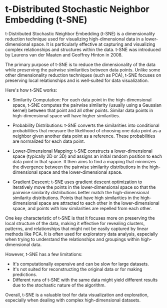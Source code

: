 # t-Distributed Stochastic Neighbor Embedding (t-SNE)

t-Distributed Stochastic Neighbor Embedding (t-SNE) is a dimensionality reduction technique used for visualizing high-dimensional data in a lower-dimensional space. It is particularly effective at capturing and visualizing complex relationships and structures within the data. t-SNE was introduced by Laurens van der Maaten and Geoffrey Hinton in 2008.

The primary purpose of t-SNE is to reduce the dimensionality of the data while preserving the pairwise similarities between data points. Unlike some other dimensionality reduction techniques (such as PCA), t-SNE focuses on preserving local relationships and is well-suited for data visualization.

Here's how t-SNE works:

* Similarity Computation: For each data point in the high-dimensional space, t-SNE computes the pairwise similarity (usually using a Gaussian kernel) between that point and all other points. Similar data points in high-dimensional space will have higher similarities.

* Probability Distributions: t-SNE converts the similarities into conditional probabilities that measure the likelihood of choosing one data point as a neighbor given another data point as a reference. These probabilities are normalized for each data point.

* Lower-Dimensional Mapping: t-SNE constructs a lower-dimensional space (typically 2D or 3D) and assigns an initial random position to each data point in that space. It then aims to find a mapping that minimizes the divergence between the pairwise similarity distributions in the high-dimensional space and the lower-dimensional space.

* Gradient Descent: t-SNE uses gradient descent optimization to iteratively move the points in the lower-dimensional space so that the pairwise similarity distributions better match the high-dimensional similarity distributions. Points that have high similarities in the high-dimensional space are attracted to each other in the lower-dimensional space, and points with low similarities are repelled from each other.

One key characteristic of t-SNE is that it focuses more on preserving the local structure of the data, making it effective for revealing clusters, patterns, and relationships that might not be easily captured by linear methods like PCA. It is often used for exploratory data analysis, especially when trying to understand the relationships and groupings within high-dimensional data.

However, t-SNE has a few limitations:

* It's computationally expensive and can be slow for large datasets.
* It's not suited for reconstructing the original data or for making predictions.
* Different runs of t-SNE with the same data might yield different results due to the stochastic nature of the algorithm.

Overall, t-SNE is a valuable tool for data visualization and exploration, especially when dealing with complex high-dimensional datasets.